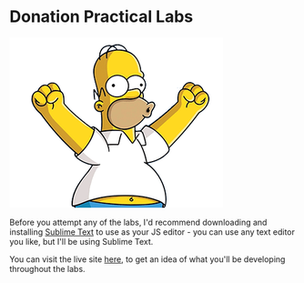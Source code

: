 
# Donation Practical Labs

![](images/homer.gif)

Before you attempt any of the labs, I'd recommend downloading and installing [Sublime Text](http://www.sublimetext.com) to use as your JS editor - you can use any text editor you like, but I'll be using Sublime Text.

You can visit the live site [here](https://donationweb.herokuapp.com/), to get an idea of what you'll be developing throughout the labs.